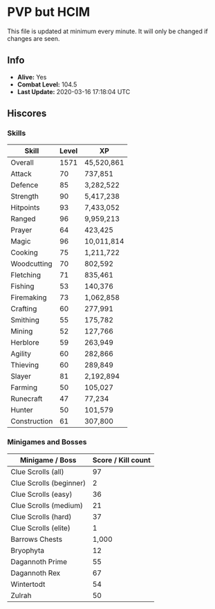 # PVP but HCIM

This file is updated at minimum every minute. It will only be changed if changes are seen.

## Info

 - **Alive:** Yes
 - **Combat Level:** 104.5
 - **Last Update:** 2020-03-16 17:18:04 UTC

## Hiscores

### Skills

| Skill | Level | XP |
|--|--|--|
| Overall | 1571 | 45,520,861 |
| Attack | 70 | 737,851 |
| Defence | 85 | 3,282,522 |
| Strength | 90 | 5,417,238 |
| Hitpoints | 93 | 7,433,052 |
| Ranged | 96 | 9,959,213 |
| Prayer | 64 | 423,425 |
| Magic | 96 | 10,011,814 |
| Cooking | 75 | 1,211,722 |
| Woodcutting | 70 | 802,592 |
| Fletching | 71 | 835,461 |
| Fishing | 53 | 140,376 |
| Firemaking | 73 | 1,062,858 |
| Crafting | 60 | 277,991 |
| Smithing | 55 | 175,782 |
| Mining | 52 | 127,766 |
| Herblore | 59 | 263,949 |
| Agility | 60 | 282,866 |
| Thieving | 60 | 289,849 |
| Slayer | 81 | 2,192,894 |
| Farming | 50 | 105,027 |
| Runecraft | 47 | 77,234 |
| Hunter | 50 | 101,579 |
| Construction | 61 | 307,800 |

### Minigames and Bosses

| Minigame / Boss | Score / Kill count |
|--|--|
| Clue Scrolls (all) | 97 |
| Clue Scrolls (beginner) | 2 |
| Clue Scrolls (easy) | 36 |
| Clue Scrolls (medium) | 21 |
| Clue Scrolls (hard) | 37 |
| Clue Scrolls (elite) | 1 |
| Barrows Chests | 1,000 |
| Bryophyta | 12 |
| Dagannoth Prime | 55 |
| Dagannoth Rex | 67 |
| Wintertodt | 54 |
| Zulrah | 50 |
